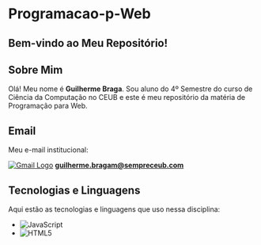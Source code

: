 # Programacao-p-Web

## Bem-vindo ao Meu Repositório!

## Sobre Mim

Olá! Meu nome é **Guilherme Braga**. Sou aluno do 4º Semestre do curso de Ciência da Computação no CEUB e este é meu repositório da matéria de Programação para Web.

## Email

Meu e-mail institucional:

[![Gmail Logo](https://img.shields.io/badge/Gmail-4285F4?style=flat&logo=gmail&logoColor=white)](mailto:guilherme.bragam@sempreceub.com)
**guilherme.bragam@sempreceub.com**

## Tecnologias e Linguagens

Aqui estão as tecnologias e linguagens que uso nessa disciplina:

- ![JavaScript](https://img.shields.io/badge/-JavaScript-F7DF1E?style=flat&logo=javascript&logoColor=black)
- ![HTML5](https://img.shields.io/badge/-HTML5-E34F26?style=flat&logo=html5&logoColor=white)
